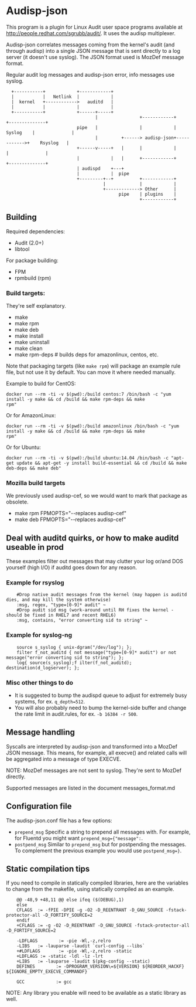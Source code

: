 # Audisp-json

This program is a plugin for Linux Audit user space programs available at <http://people.redhat.com/sgrubb/audit/>.
It uses the audisp multiplexer.

Audisp-json correlates messages coming from the kernel's audit (and through audisp) into a single JSON message that is
sent directly to a log server (it doesn't use syslog).
The JSON format used is MozDef message format.

Regular audit log messages and audisp-json error, info messages use syslog.

```
  +-----------+            +------------+
  |           |   Netlink  |            |
  |  kernel   +------------>   auditd   |
  |           |            |            |
  +-----------+            +------+-----+
                                  |                +------------+             +--------------+
                           pipe   |                |            |   Syslog    |              |
                                  |         +------> audisp-json+------------>+    Rsyslog   |
                           +------v-----+   |      |            |             |              |
                           |            |   |      +------------+             +--------------+
                           | audispd    +---+
                           |            |  pipe
                           +---------+--+          +------------+
                                     |             |            |
                                     +-------------> Other      |
                                           pipe    | plugins    |
                                                   +------------+

```
## Building

Required dependencies:
- Audit (2.0+)
- libtool

For package building:
- FPM
- rpmbuild (rpm)

### Build targets:
They're self explanatory.

- make
- make rpm
- make deb
- make install
- make uninstall
- make clean
- make rpm-deps # builds deps for amazonlinux, centos, etc.

Note that packaging targets (like `make rpm`) will package an example rule file, but not use it by default. You can move
it where needed manually.


Example to build for CentOS:
```
docker run --rm -ti -v $(pwd):/build centos:7 /bin/bash -c "yum install -y make && cd /build && make rpm-deps && make
rpm"
```

Or for AmazonLinux:
```
docker run --rm -ti -v $(pwd):/build amazonlinux /bin/bash -c "yum install -y make && cd /build && make rpm-deps && make
rpm"
```

Or for Ubuntu:
```
docker run --rm -ti -v $(pwd):/build ubuntu:14.04 /bin/bash -c "apt-get update && apt-get -y install build-essential && cd /build && make deb-deps && make deb"
```

### Mozilla build targets
We previously used audisp-cef, so we would want to mark that package as obsolete.

- make rpm FPMOPTS="--replaces audisp-cef"
- make deb FPMOPTS="--replaces audisp-cef"

## Deal with auditd quirks, or how to make auditd useable in prod

These examples filter out messages that may clutter your log or/and DOS yourself (high I/O) if auditd goes
down for any reason.

### Example for rsyslog

```
    #Drop native audit messages from the kernel (may happen is auditd dies, and may kill the system otherwise)
    :msg, regex, "type=[0-9]* audit" ~
    #Drop audit sid msg (work-around until RH fixes the kernel - should be fixed in RHEL7 and recent RHEL6)
    :msg, contains, "error converting sid to string" ~
```

### Example for syslog-ng

```
    source s_syslog { unix-dgram("/dev/log"); };
    filter f_not_auditd { not message("type=[0-9]* audit") or not message("error converting sid to string"); };
    log{ source(s_syslog);f ilter(f_not_auditd); destination(d_logserver); };
```

### Misc other things to do

- It is suggested to bump the audispd queue to adjust for extremely busy systems, for ex. `q_depth=512`.
- You will also probably need to bump the kernel-side buffer and change the rate limit in audit.rules, for ex. `-b 16384
  -r 500`.

## Message handling

Syscalls are interpreted by audisp-json and transformed into a MozDef JSON message.
This means, for example, all execve() and related calls will be aggregated into a message of type EXECVE.

NOTE: MozDef messages are not sent to syslog. They're sent to MozDef directly.

Supported messages are listed in the document messages_format.md

## Configuration file

The audisp-json.conf file has a few options:
- `prepend_msg` Specific a string to prepend all messages with. For example, for Fluentd you might want
  `prepend_msg={"message":`.
- `postpend_msg` Similar to `prepend_msg` but for postpending the messages. To complement the previous example you would
  use `postpend_msg=}`.

## Static compilation tips
If you need to compile in statically compiled libraries, here are the variables to change from the makefile,
using statically compiled as an example.

```
    @@ -48,9 +48,11 @@ else ifeq ($(DEBUG),1)
    else
    CFLAGS  := -fPIE -DPIE -g -O2 -D_REENTRANT -D_GNU_SOURCE -fstack-protector-all -D_FORTIFY_SOURCE=2
    endif
    +CFLAGS := -g -O2 -D_REENTRANT -D_GNU_SOURCE -fstack-protector-all -D_FORTIFY_SOURCE=2

    -LDFLAGS        := -pie -Wl,-z,relro
    -LIBS   := -lauparse -laudit `curl-config --libs`
    +#LDFLAGS       := -pie -Wl,-z,relro -static
    +LDFLAGS := -static -ldl -lz -lrt
    +LIBS   := -lauparse -laudit $(pkg-config --static)
    DEFINES        := -DPROGRAM_VERSION\=${VERSION} ${REORDER_HACKF} ${IGNORE_EMPTY_EXECVE_COMMANDF}

    GCC            := gcc
```

NOTE: Any library you enable will need to be available as a static library as well.
